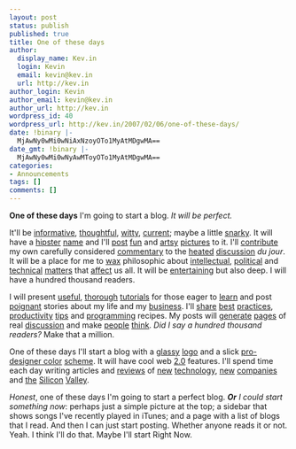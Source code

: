 ```yaml
---
layout: post
status: publish
published: true
title: One of these days
author:
  display_name: Kev.in
  login: Kevin
  email: kevin@kev.in
  url: http://kev.in
author_login: Kevin
author_email: kevin@kev.in
author_url: http://kev.in
wordpress_id: 40
wordpress_url: http://kev.in/2007/02/06/one-of-these-days/
date: !binary |-
  MjAwNy0wMi0wNiAxNzoyOTo1MyAtMDgwMA==
date_gmt: !binary |-
  MjAwNy0wMi0wNyAwMToyOTo1MyAtMDgwMA==
categories:
- Announcements
tags: []
comments: []
---
```

<p><strong>One of these days</strong> I'm going to start a blog. <em>It will be perfect.</em></p>
<p>It'll be <a href="http://www.joelonsoftware.com/" title="Joel on Software">informative</a>, <a href="http://www.stevepavlina.com/blog" title="Steve Pavlina">thoughtful</a>, <a href="http://thedailywtf.com/" title="WTF">witty</a>, <a href="http://techcrunch.com/" title="techcrunch">current</a>; maybe a little <a href="http://www.shutuped.com/" title="snarky blog">snarky</a>. It will have a <a href="http://www.lifehacker.com/" title="Life hacker">hipster</a> <a href="http://postsecret.blogspot.com/" title="post secret">name</a> and I'll <a href="http://www.gapingvoid.com/" title="cartoons">post</a> <a href="http://sparklepony.blogspot.com/" title="random fun photo blog">fun</a> and <a href="http://www.absolutely-nothing.co.uk/" title="photoblog 2">artsy</a> <a href="http://www.acloseupview.com/" title="photoblog 3">pictures</a> to it. I'll <a href="http://www.dailykos.com/" title="kos">contribute</a> my own carefully considered <a href="http://gigaom.com/" title="Om">commentary</a> to the <a href="http://www.pr-inside.com/rss/sacha-baron-cohen-has-killed-off-his-controversial-character-borat-r40827.htm" title="borat">heated</a> <a href="http://www.msblog.org/2006/12/29/the-google-controversy/" title="debate1">discussion</a> <em>du jour</em>.  It will be a place for me to <a href="http://www.37signals.com/svn/posts" title="37s">wax</a> philosophic about <a href="http://www.pandasthumb.org/" title="panda's thumb">intellectual</a>, <a href="http://www.huffingtonpost.com/" title="huffington">political</a> and <a href="http://www.37signals.com/svn/" title="37signals">technical</a> <a href="http://www.randsinrepose.com" title="rands">matters</a> that <a href="http://daringfireball.net/" title="daring firevall">affect</a> us all. It will be <a href="http://boingboing.net/" title="boing boing">entertaining</a> but also deep. I will have a hundred thousand readers.</p>
<p>I will present <a href="http://yuiblog.com/blog" title="YUI">useful</a>, <a href="http://weblog.jamisbuck.org/2006/10/2/under-the-hood-rails-routing-dsl" title="rails routes">thorough</a> <a href="http://www.tutorialman.com/navigation_bar_tutorial.html" title="tutorial">tutorials</a> for those eager to <a href="http://www.alistapart.com/" title="ALA">learn</a> and post <a href="http://whytheluckystiff.net/" title="why">poignant</a> stories about my life and my <a href="http://centropy.com" title="Centropy">business</a>. I'll <a href="http://nevereatalone.typepad.com/blog/" title="never eat alone">share</a> <a href="http://www.paulstips.com/" title="Pauls tips">best</a> <a href="http://blogs.pragprog.com/cgi-bin/pragdave.cgi" title="pragmatic">practices</a>, <a href="http://www.43folders.com/" title="43Folders">productivity</a> <a href="http://www.escapefromcubiclenation.com/get_a_life_blog/" title="cubicle nation">tips</a> and <a href="http://rentzsch.com" title="red shed">programming</a> recipes. My posts will <a href="http://www.tuaw.com/" title="TUAW">generate</a> <a href="http://slashdot.org/" title="slashdot">pages</a> of real <a href="http://www.kuro5hin.org/" title="kuro5hin">discussion</a> and make <a href="http://www.zefrank.com/theshow/" title="ze">people</a> <a href="http://www.springwise.com/" title="springwise">think</a>. <em>Did I say a hundred thousand readers?</em> Make that a million.</p>
<p>One of these days I'll start a blog with a <a href="http://tutorials20.com/design/jelly-remake/" title="jelly">glassy</a> <a href="http://www.web2logo.com/" title="logos!">logo</a> and a slick <a href="http://www.firewheeldesign.com/" title="firewheel">pro-designer</a><a href="http://www.colorschemer.com/" title="color schemer"> color</a> <a href="http://beta.dailycolorscheme.com/" title="daily colors">scheme</a>. It will have cool web <a href="http://www.emilychang.com/go/ehub" title="eHub">2.0</a> features. I'll spend time each day writing articles and <a href="http://www.engadget.com/" title="Engadget">reviews</a> of <a href="http://radar.oreilly.com/" title="o'reilly">new</a> <a href="http://www.techdirt.com/" title="techdirt">technology</a>, <a href="http://sethgodin.typepad.com/" title="seth">new</a> <a href="http://www.readwriteweb.com/" title="read/write">companies</a> and <a href="http://www.valleywag.com/" title="valleywag">the</a> <a href="http://blog.guykawasaki.com/" title="guy">Silicon</a> <a href="http://patrick.net/w" title="patrick.net">Valley</a>.</p>
<p><em>Honest</em>, one of these days I'm going to start a perfect blog. <em><strong>Or</strong> I could start something now</em>: perhaps just a simple picture at the top; a sidebar that shows songs I've recently played in iTunes; and a page with a list of blogs that I read. And then I can just start posting. Whether anyone reads it or not. Yeah. I think I'll do that. Maybe I'll start Right Now.</p>
